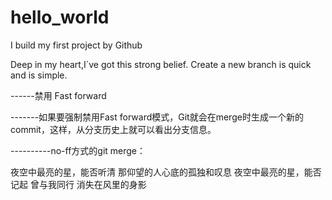 # hello_world
I build my first project by Github

Deep in my heart,I`ve got this strong belief.
Create a new branch is quick and is simple.


------禁用 Fast forward

-------如果要强制禁用Fast forward模式，Git就会在merge时生成一个新的commit，这样，从分支历史上就可以看出分支信息。

----------no-ff方式的git merge：


夜空中最亮的星，能否听清
那仰望的人心底的孤独和叹息
夜空中最亮的星，能否记起
曾与我同行 消失在风里的身影
